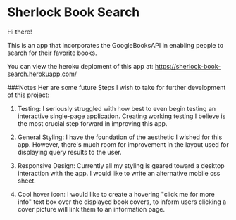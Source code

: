 # Sherlock Book Search
Hi there!

This is an app that incorporates the GoogleBooksAPI in enabling people to search for their favorite books.

You can view the heroku deploment of this app at:
https://sherlock-book-search.herokuapp.com/

###Notes
Her are some future Steps I wish to take for further development of this project:

1) Testing:
I seriously struggled with how best to even begin testing an interactive single-page application. Creating working testing I believe is the most crucial step forward in improving this app.

2) General Styling:
I have the foundation of the aesthetic I wished for this app. However, there's much room for improvement in the layout used for displaying query results to the user.

3) Responsive Design:
Currently all my styling is geared toward a desktop interaction with the app. I would like to write an alternative mobile css sheet.

3) Cool hover icon:
I would like to create a hovering "click me for more info" text box over the displayed book covers, to inform users clicking a cover picture will link them to an information page.